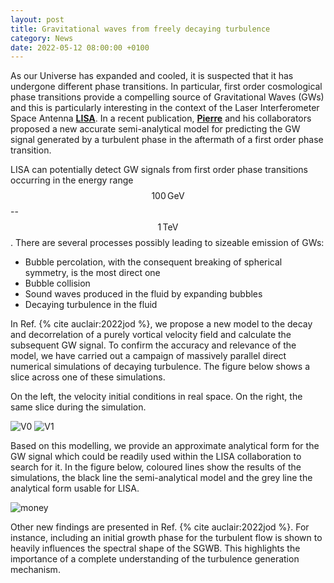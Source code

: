 ```yaml
---
layout: post
title: Gravitational waves from freely decaying turbulence
category: News
date: 2022-05-12 08:00:00 +0100
---
```


As our Universe has expanded and cooled, it is suspected that it has
undergone different phase transitions. In particular, first order
cosmological phase transitions provide a compelling source of
Gravitational Waves (GWs) and this is particularly interesting in the
context of the Laser Interferometer Space Antenna
[**LISA**](https://en.wikipedia.org/wiki/Laser_Interferometer_Space_Antenna). In
a recent publication, [**Pierre**](/members/auclair.html) and his
collaborators proposed a new accurate semi-analytical model for
predicting the GW signal generated by a turbulent phase in the
aftermath of a first order phase transition.

LISA can potentially detect GW signals from first order phase transitions occurring
in the energy range $$100\,\mathrm{GeV}$$ -- $$1 \,
\mathrm{TeV}$$. There are several processes possibly leading to
sizeable emission of GWs:

- Bubble percolation, with the consequent breaking of spherical symmetry, is the most direct one
- Bubble collision
- Sound waves produced in the fluid by expanding bubbles
- Decaying turbulence in the fluid

In Ref. {% cite auclair:2022jod %}, we propose a new model to the decay and
decorrelation of a purely vortical velocity field and calculate the
subsequent GW signal. To confirm the accuracy and relevance of the
model, we have carried out a campaign of massively parallel direct
numerical simulations of decaying turbulence. The figure below shows
a slice across one of these simulations.

On the left, the velocity initial conditions in real
space.  On the right, the same slice during the simulation.

![V0]({{site.baseurl}}/assets/images/2205.02588/V_0000.png)
![V1]({{site.baseurl}}/assets/images/2205.02588/V_0001.png)

Based on this modelling, we provide an approximate analytical form for
the GW signal which could be readily used within the LISA
collaboration to search for it. In the figure below, coloured lines
show the results of the simulations, the black line the
semi-analytical model and the grey line the analytical form usable for
LISA.

![money]({{site.baseurl}}/assets/images/2205.02588/money_plot.png)

Other new findings are presented in Ref. {% cite auclair:2022jod
%}. For instance, including an initial growth phase for the turbulent
flow is shown to heavily influences the spectral shape of the
SGWB. This highlights the importance of a complete understanding of
the turbulence generation mechanism.